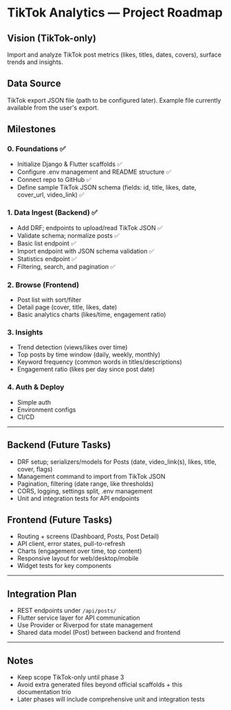 # TikTok Analytics — Project Roadmap

## Vision (TikTok-only)

Import and analyze TikTok post metrics (likes, titles, dates, covers), surface trends and insights.

## Data Source

TikTok export JSON file (path to be configured later). Example file currently available from the user's export.

## Milestones

### 0. Foundations ✅

- Initialize Django & Flutter scaffolds ✅
- Configure .env management and README structure ✅
- Connect repo to GitHub ✅
- Define sample TikTok JSON schema (fields: id, title, likes, date, cover_url, video_link) ✅

### 1. Data Ingest (Backend) ✅

- Add DRF; endpoints to upload/read TikTok JSON ✅
- Validate schema; normalize posts ✅
- Basic list endpoint ✅
- Import endpoint with JSON schema validation ✅
- Statistics endpoint ✅
- Filtering, search, and pagination ✅

### 2. Browse (Frontend)

- Post list with sort/filter
- Detail page (cover, title, likes, date)
- Basic analytics charts (likes/time, engagement ratio)

### 3. Insights

- Trend detection (views/likes over time)
- Top posts by time window (daily, weekly, monthly)
- Keyword frequency (common words in titles/descriptions)
- Engagement ratio (likes per day since post date)

### 4. Auth & Deploy

- Simple auth
- Environment configs
- CI/CD

---

## Backend (Future Tasks)

- DRF setup; serializers/models for Posts (date, video_link(s), likes, title, cover, flags)
- Management command to import from TikTok JSON
- Pagination, filtering (date range, like thresholds)
- CORS, logging, settings split, .env management
- Unit and integration tests for API endpoints

## Frontend (Future Tasks)

- Routing + screens (Dashboard, Posts, Post Detail)
- API client, error states, pull-to-refresh
- Charts (engagement over time, top content)
- Responsive layout for web/desktop/mobile
- Widget tests for key components

---

## Integration Plan

- REST endpoints under `/api/posts/`
- Flutter service layer for API communication
- Use Provider or Riverpod for state management
- Shared data model (Post) between backend and frontend

---

## Notes

- Keep scope TikTok-only until phase 3
- Avoid extra generated files beyond official scaffolds + this documentation trio
- Later phases will include comprehensive unit and integration tests
